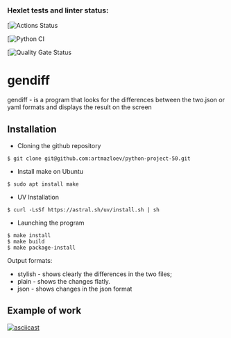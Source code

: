 ### Hexlet tests and linter status:
[![Actions Status]()

[![Python CI]()

[![Quality Gate Status]()

# gendiff

gendiff - is a program that looks for the differences between the two.json or yaml formats and displays the result on the screen

## Installation

- Сloning the github repository
```
$ git clone git@github.com:artmazloev/python-project-50.git
```
- Install make on Ubuntu
```
$ sudo apt install make
```
- UV Installation
```
$ curl -LsSf https://astral.sh/uv/install.sh | sh
```

- Launching the program
```
$ make install
$ make build 
$ make package-install
```
Output formats:
- stylish - shows clearly the differences in the two files;
- plain - shows the changes flatly.
- json - shows changes in the json format

## Example of work

[![asciicast](https://asciinema.org/a/qGs5aY534yg12fwC0wvluMFJW.svg)](https://asciinema.org/a/qGs5aY534yg12fwC0wvluMFJW)
